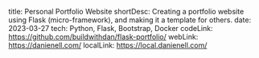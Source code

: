 title: Personal Portfolio Website
shortDesc: Creating a portfolio website using Flask (micro-framework), and making it a template for others.
date: 2023-03-27
tech: Python, Flask, Bootstrap, Docker
codeLink: https://github.com/buildwithdan/flask-portfolio/
webLink: https://danienell.com/
localLink: https://local.danienell.com/
